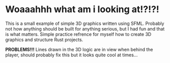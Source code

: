 # Woaaahhh what am i looking at!?!?!
This is a small example of simple 3D graphics written using SFML.
Probably not how anything should be built for anything serious, but I had fun and that is what matters.
Simple practice refrence for myself how to create 3D graphics and structure Rust projects.

**PROBLEMS!!!**
Lines drawn in the 3D logic are in view when behind the player,
should probably fix this but it looks quite cool at times...
